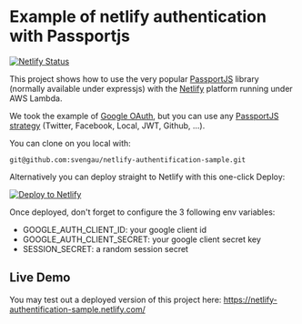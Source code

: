 
# Example of netlify authentication with Passportjs

[![Netlify Status](https://api.netlify.com/api/v1/badges/9d1ad709-2dcc-4c6f-afa5-8a4b65dc2ed1/deploy-status)](https://app.netlify.com/sites/netlify-authentification-sample/deploys)

This project shows how to use the very popular [PassportJS](http://www.passportjs.org) library (normally available under expressjs) with the [Netlify](https://www.netlify.com/) platform running under AWS Lambda.

We took the example of [Google OAuth](http://www.passportjs.org/packages/passport-google-oauth/), but you can use any [PassportJS strategy](http://www.passportjs.org/packages/) (Twitter, Facebook, Local, JWT, Github, ...).

You can clone on you local with:

    git@github.com:svengau/netlify-authentification-sample.git

Alternatively you can deploy straight to Netlify with this one-click Deploy:

[![Deploy to Netlify](https://www.netlify.com/img/deploy/button.svg?utm_source=github)](https://app.netlify.com/start/deploy?repository=https://github.com/svengau/netlify-authentification-sample&utm_source=github)

Once deployed, don't forget to configure the 3 following env variables:

- GOOGLE_AUTH_CLIENT_ID: your google client id
- GOOGLE_AUTH_CLIENT_SECRET: your google client secret key
- SESSION_SECRET: a random session secret


## Live Demo

You may test out a deployed version of this project here: https://netlify-authentification-sample.netlify.com/
